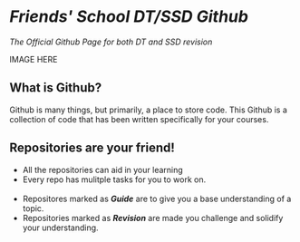 # **_Friends' School DT/SSD Github_**

_The Official Github Page for both DT and SSD revision_

IMAGE HERE

## What is Github?

Github is many things, but primarily, a place to store code.
This Github is a collection of code that has been written specifically for your courses.

## Repositories are your friend!

+ All the repositories can aid in your learning
+ Every repo has mulitple tasks for you to work on. <br><br>
+ Repositores marked as **_Guide_** are to give you a base understanding of a topic.
+ Repositories marked as **_Revision_** are made you challenge and solidify your understanding.